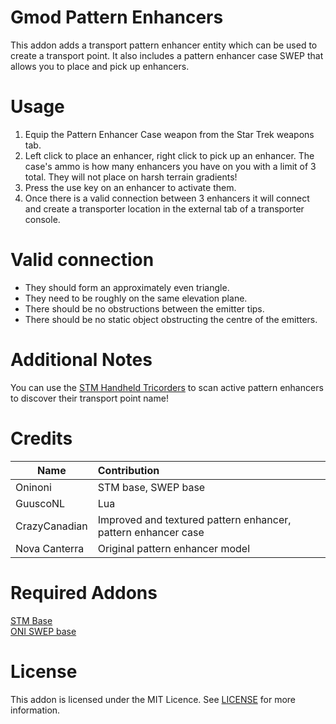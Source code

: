 # Gmod Pattern Enhancers
This addon adds a transport pattern enhancer entity which can be used to create a transport point. It also includes a pattern enhancer case SWEP that allows you to place and pick up enhancers.

# Usage
1. Equip the Pattern Enhancer Case weapon from the Star Trek weapons tab.
2. Left click to place an enhancer, right click to pick up an enhancer. The case's ammo is how many enhancers you have on you with a limit of 3 total. They will not place on harsh terrain gradients!
3. Press the use key on an enhancer to activate them.
4. Once there is a valid connection between 3 enhancers it will connect and create a transporter location in the external tab of a transporter console.

# Valid connection
- They should form an approximately even triangle.
- They need to be roughly on the same elevation plane.
- There should be no obstructions between the emitter tips.
- There should be no static object obstructing the centre of the emitters.

# Additional Notes
You can use the [STM Handheld Tricorders](https://steamcommunity.com/sharedfiles/filedetails/?id=2858563573) to scan active pattern enhancers to discover their transport point name!

# Credits

| Name          | Contribution      
|---------------|:-------------
| Oninoni       |  STM base, SWEP base 
| GuuscoNL      |    Lua   
| CrazyCanadian | Improved and textured pattern enhancer, pattern enhancer case 
| Nova Canterra | Original pattern enhancer model

# Required Addons
[STM Base](https://steamcommunity.com/workshop/filedetails/?id=2711305622) <br>
[ONI SWEP base](https://steamcommunity.com/sharedfiles/filedetails/?id=2633296847)

# License
This addon is licensed under the MIT Licence. See [LICENSE](LICENSE) for more information.